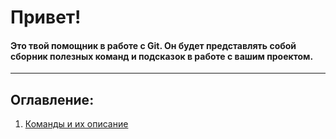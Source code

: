 # Привет!
#### Это твой помощник в работе с Git. Он будет представлять собой сборник полезных команд и подсказок в работе с вашим проектом.
<hr>

## Оглавление:
1. <a href = "Main.md">Команды и их описание</a>
